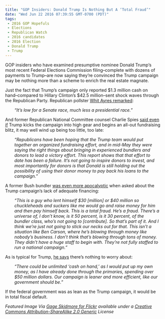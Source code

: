 ```yaml
---
title: "GOP Insiders: Donald Trump Is Nothing But A ‘Total Fraud’"
date: "Wed Jun 22 2016 07:39:55 GMT-0700 (PDT)"
tags: 
 - 2016 GOP Hopefuls
 - Elections
 - Republican Watch
 - 2016 candidates
 - 2016 Election
 - Donald Trump
 - Trump
---
```

<p><!-- Quick Adsense WordPress Plugin: http://quicksense.net/ --></p><p>GOP insiders who have examined presumptive nominee Donald Trump&#x2019;s most recent Federal Elections Commission filing&#x2013;complete with dozens of payments to Trump&#x2013;are now saying they&#x2019;re convinced the Trump campaign may be nothing more than a scheme to enrich the real estate magnate.</p><p>Just the fact that Trump&#x2019;s campaign only reported $1.3 million cash on hand&#x2013;compared to Hillary Clinton&#x2019;s $42.5 million&#x2013;sent shock waves through the Republican Party.&#xA0;Republican pollster <a href="http://www.politico.com/story/2016/06/donald-trump-money-republicans-224607" onclick="__gaTracker(&apos;send&apos;, &apos;event&apos;, &apos;outbound-article&apos;, &apos;http://www.politico.com/story/2016/06/donald-trump-money-republicans-224607&apos;, &apos;Whit Ayres remarked&apos;);" target="_blank">Whit Ayres remarked</a>:</p><p style="padding-left: 30px;"><em>&#x201C;It&#x2019;s low for a Senate race, much less a presidential race.&#x201D;</em></p><p>And former Republican National Committee counsel Charlie Spies <a href="http://www.politico.com/story/2016/06/donald-trump-money-republicans-224607" onclick="__gaTracker(&apos;send&apos;, &apos;event&apos;, &apos;outbound-article&apos;, &apos;http://www.politico.com/story/2016/06/donald-trump-money-republicans-224607&apos;, &apos;said even if&apos;);" target="_blank">said even if</a> Trump kicks the campaign into high gear and begins an all-out fundraising blitz, it may well wind up being too little, too late:</p><p style="padding-left: 30px;"><em>&#x201C;Republicans have been hoping that the Trump team would put together an organized fundraising effort, and in mid-May they were saying the right things about bringing in experienced bundlers and donors to lead a victory effort. This report shows that that effort to date has been a failure. It&#x2019;s not going to inspire donors to invest, and most importantly for donors is that Donald is still holding out the possibility of using their donor money to pay back his loans to the campaign.&#x201D;</em></p><p>A former Bush bundler&#xA0;<a href="http://www.politico.com/story/2016/06/donald-trump-money-republicans-224607" onclick="__gaTracker(&apos;send&apos;, &apos;event&apos;, &apos;outbound-article&apos;, &apos;http://www.politico.com/story/2016/06/donald-trump-money-republicans-224607&apos;, &apos;was even more apocalyptic&apos;);" target="_blank">was even more apocalyptic</a> when asked about the Trump campaign&#x2019;s lack of adequate financing:</p><p style="padding-left: 30px;"><em>&#x201C;This is a guy who lent himself $30 [million] or $40 million so chuckleheads and suckers like me would go and raise money for him and then pay himself back. This is a total fraud. He&#x2019;s a fraud. There&#x2019;s a universe of, I don&#x2019;t know, is it 50 percent, is it 30 percent, of the bundler class, who&#x2019;s not going to [contribute]. So that&#x2019;s part of it. And I think we&#x2019;re just not going to stick our necks out for that. This isn&#x2019;t a situation like Ben Carson, where he&#x2019;s blowing through money like nobody&#x2019;s business. I don&#x2019;t think that&#x2019;s blowing through tons of money. They didn&#x2019;t have a huge staff to begin with. They&#x2019;re not fully staffed to run a national campaign.&#x201D;</em></p><p>As is typical for Trump, <a href="http://www.politico.com/story/2016/06/donald-trump-money-republicans-224607" onclick="__gaTracker(&apos;send&apos;, &apos;event&apos;, &apos;outbound-article&apos;, &apos;http://www.politico.com/story/2016/06/donald-trump-money-republicans-224607&apos;, &apos;he says&apos;);" target="_blank">he says</a> there&#x2019;s nothing to worry about:</p><p style="padding-left: 30px;"><em>&#x201C;There could be unlimited &#x2018;cash on hand,&#x2019; as I would put up my own money, as I have already done through the primaries, spending over $50 million dollars. Our campaign is leaner and more efficient, like our government should be.&#x201D;</em></p><p><!-- Quick Adsense WordPress Plugin: http://quicksense.net/ --></p><p>If the federal government was as lean as the Trump campaign, it would be in total fiscal default.</p><p><em>Featured Image Via <a href="https://www.flickr.com/photos/gageskidmore/23691565882" onclick="__gaTracker(&apos;send&apos;, &apos;event&apos;, &apos;outbound-article&apos;, &apos;https://www.flickr.com/photos/gageskidmore/23691565882&apos;, &apos;Gage Skidmore for Flickr&apos;);" target="_blank">Gage Skidmore for Flickr</a> available under a <a href="https://creativecommons.org/licenses/by-sa/2.0/" onclick="__gaTracker(&apos;send&apos;, &apos;event&apos;, &apos;outbound-article&apos;, &apos;https://creativecommons.org/licenses/by-sa/2.0/&apos;, &apos;Creative Commons Attribution-ShareAlike 2.0 Generic&apos;);" target="_blank">Creative Commons Attribution-ShareAlike 2.0 Generic</a> License</em></p><div style="font-size:0px;height:0px;line-height:0px;margin:0;padding:0;clear:both"></div>